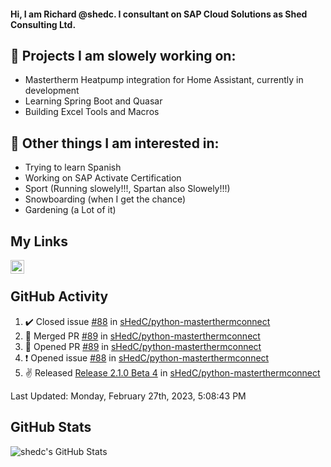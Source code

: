 #### Hi, I am Richard @shedc. I consultant on SAP Cloud Solutions as Shed Consulting Ltd.

## 👋 Projects I am slowely working on:
- Mastertherm Heatpump integration for Home Assistant, currently in development
- Learning Spring Boot and Quasar
- Building Excel Tools and Macros

## 👀 Other things I am interested in:
- Trying to learn Spanish
- Working on SAP Activate Certification
- Sport (Running slowely!!!, Spartan also Slowely!!!)
- Snowboarding (when I get the chance)
- Gardening (a Lot of it)

## My Links
[<img align="left" alt="shedc | LinkedIn" width="22px" src="https://cdn.jsdelivr.net/npm/simple-icons@v3/icons/linkedin.svg" />][linkedin]

<br/>

## GitHub Activity
<!--RECENT_ACTIVITY:start-->
1. ✔️ Closed issue [#88](https://github.com/sHedC/python-masterthermconnect/issues/88) in [sHedC/python-masterthermconnect](https://github.com/sHedC/python-masterthermconnect)
2. 🎉 Merged PR [#89](https://github.com/sHedC/python-masterthermconnect/pull/89) in [sHedC/python-masterthermconnect](https://github.com/sHedC/python-masterthermconnect)
3. 💪 Opened PR [#89](https://github.com/sHedC/python-masterthermconnect/pull/89) in [sHedC/python-masterthermconnect](https://github.com/sHedC/python-masterthermconnect)
4. ❗️ Opened issue [#88](https://github.com/sHedC/python-masterthermconnect/issues/88) in [sHedC/python-masterthermconnect](https://github.com/sHedC/python-masterthermconnect)
5. ✌️ Released [Release 2.1.0 Beta 4](https://github.com/sHedC/python-masterthermconnect/releases/tag/2.1.0-b4) in [sHedC/python-masterthermconnect](https://github.com/sHedC/python-masterthermconnect)
<!--RECENT_ACTIVITY:end-->
<!--RECENT_ACTIVITY:last_update-->
Last Updated: Monday, February 27th, 2023, 5:08:43 PM
<!--RECENT_ACTIVITY:last_update_end-->

## GitHub Stats
<img align="left" alt="shedc's GitHub Stats" src="https://github-readme-stats.vercel.app/api?username=shedc&show_icons=true&hide_title=true" />

[linkedin]: https://www.linkedin.com/in/richard-holmes-3314251/
